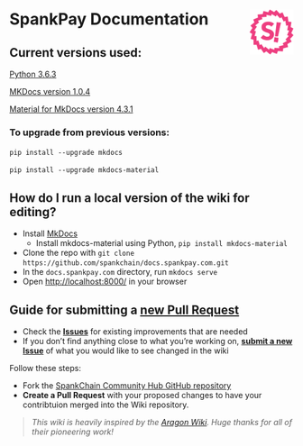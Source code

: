 # SpankPay Documentation <img align="right" src="docs/images/spankLogo.png" height="80px" />

## Current versions used:
[Python 3.6.3](https://www.python.org/downloads/)

[MKDocs version 1.0.4](http://www.mkdocs.org/about/release-notes/)

[Material for MkDocs version 4.3.1](https://squidfunk.github.io/mkdocs-material/release-notes/)

### To upgrade from previous versions:
`pip install --upgrade mkdocs`

`pip install --upgrade mkdocs-material`

## How do I run a local version of the wiki for editing?

- Install [MkDocs](http://www.mkdocs.org/)
  - Install mkdocs-material using Python, `pip install mkdocs-material`
- Clone the repo with `git clone https://github.com/spankchain/docs.spankpay.com.git`
- In the `docs.spankpay.com` directory, run `mkdocs serve`
- Open [http://localhost:8000/](http://localhost:8000/) in your browser

## Guide for submitting a [new Pull Request](https://github.com/spankchain/docs.spankpay.com/pulls)

- Check the [**Issues**](https://github.com/spankchain/docs.spankpay.com/issues) for existing improvements that are needed
- If you don’t find anything close to what you’re working on, [**submit a new Issue**](https://github.com/spankchain/docs.spankpay.com/issues/new) of what you would like to see changed in the wiki

Follow these steps:

- Fork the [SpankChain Community Hub GitHub repository](https://github.com/spankchain/docs.spankpay.com)
- **Create a Pull Request** with your proposed changes to have your contribtuion merged into the Wiki repository.


> _This wiki is heavily inspired by the [Aragon Wiki](https://github.com/aragon/aragon-wiki/). Huge thanks for all of their pioneering work!_
